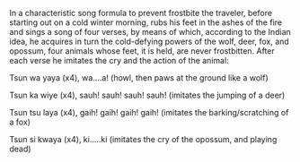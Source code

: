 In a characteristic song formula to prevent frostbite the traveler, before starting out on a cold winter morning, rubs his feet in the ashes of the fire and sings a song of four verses, by means of which, according to the Indian idea, he acquires in turn the cold-defying powers of the wolf, deer, fox, and opossum, four animals whose feet, it is held, are never frostbitten. After each verse he imitates the cry and the action of the animal:

Tsun wa yaya (x4), wa....a! (howl, then paws at the ground like a wolf)

Tsun ka wiye (x4), sauh! sauh! sauh! sauh! (imitates the jumping of a deer)

Tsun tsu laya (x4), gaih! gaih! gaih! gaih! (imitates the barking/scratching of a fox)

Tsun si kwaya (x4), ki.....ki (imitates the cry of the opossum, and playing dead)